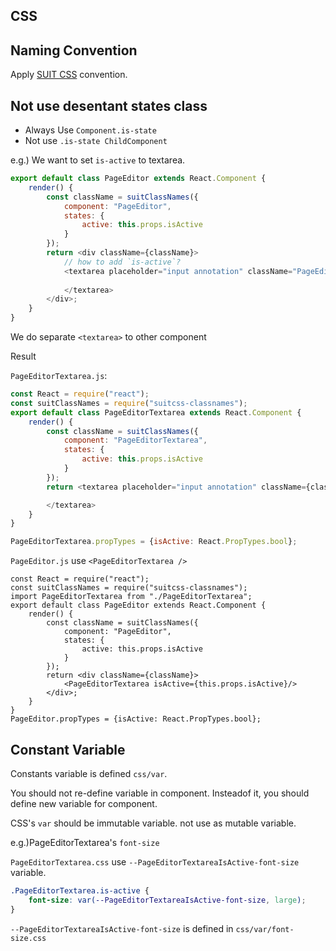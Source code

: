 ## CSS

## Naming Convention

Apply [SUIT CSS](http://suitcss.github.io/ "SUIT CSS") convention.

## Not use desentant states class

- Always Use `Component.is-state` 
- Not use `.is-state ChildComponent`


e.g.) We want to set `is-active` to textarea.

```js
export default class PageEditor extends React.Component {
    render() {
        const className = suitClassNames({
            component: "PageEditor",
            states: {
                active: this.props.isActive
            }
        });
        return <div className={className}>
            // how to add `is-active`?
            <textarea placeholder="input annotation" className="PageEditor-textarea">
                
            </textarea>
        </div>;
    }
}
```

We do separate `<textarea>` to other component


Result

`PageEditorTextarea.js`:

```js
const React = require("react");
const suitClassNames = require("suitcss-classnames");
export default class PageEditorTextarea extends React.Component {
    render() {
        const className = suitClassNames({
            component: "PageEditorTextarea",
            states: {
                active: this.props.isActive
            }
        });
        return <textarea placeholder="input annotation" className={className}>

        </textarea>
    }
}

PageEditorTextarea.propTypes = {isActive: React.PropTypes.bool};
```

`PageEditor.js` use `<PageEditorTextarea />`

```
const React = require("react");
const suitClassNames = require("suitcss-classnames");
import PageEditorTextarea from "./PageEditorTextarea";
export default class PageEditor extends React.Component {
    render() {
        const className = suitClassNames({
            component: "PageEditor",
            states: {
                active: this.props.isActive
            }
        });
        return <div className={className}>
            <PageEditorTextarea isActive={this.props.isActive}/>
        </div>;
    }
}
PageEditor.propTypes = {isActive: React.PropTypes.bool};
```

## Constant Variable

Constants variable is defined `css/var`.

You should not re-define variable in component.
Insteadof it, you should define new variable for component.

CSS's `var` should be immutable variable. not use as mutable variable.

e.g.)PageEditorTextarea's `font-size`

`PageEditorTextarea.css` use `--PageEditorTextareaIsActive-font-size` variable.

```css
.PageEditorTextarea.is-active {
    font-size: var(--PageEditorTextareaIsActive-font-size, large);
}
```

`--PageEditorTextareaIsActive-font-size` is defined in `css/var/font-size.css`

